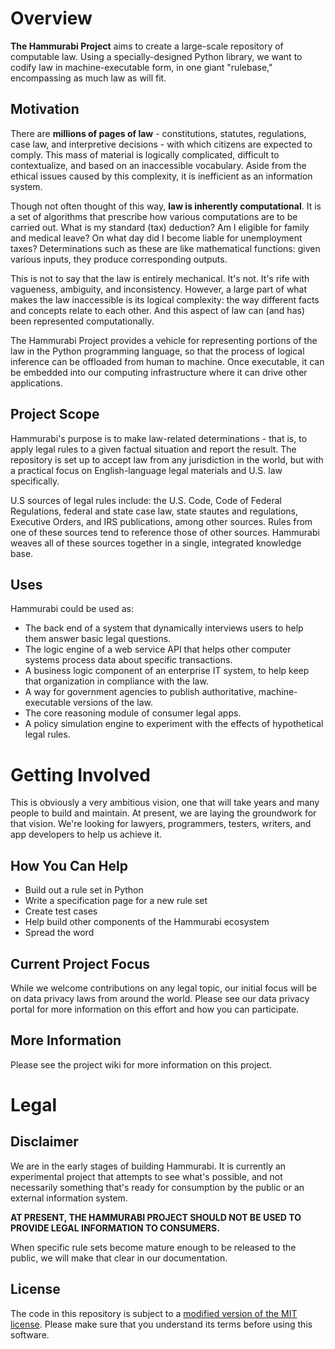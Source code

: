 # Overview

**The Hammurabi Project** aims to create a large-scale repository of computable law. Using a specially-designed Python library, we want to codify law in machine-executable form, in one giant "rulebase," encompassing as much law as will fit.

## Motivation

There are **millions of pages of law** - constitutions, statutes, regulations, case law, and interpretive decisions - with which citizens are expected to comply. This mass of material is logically complicated, difficult to contextualize, and based on an inaccessible vocabulary. Aside from the ethical issues caused by this complexity, it is inefficient as an information system.

Though not often thought of this way, **law is inherently computational**. It is a set of algorithms that prescribe how various computations are to be carried out. What is my standard (tax) deduction? Am I eligible for family and medical leave? On what day did I become liable for unemployment taxes? Determinations such as these are like mathematical functions: given various inputs, they produce corresponding outputs.  

This is not to say that the law is entirely mechanical. It's not. It's rife with vagueness, ambiguity, and inconsistency.  However, a large part of what makes the law inaccessible is its logical complexity: the way different facts and concepts relate to each other. And this aspect of law can (and has) been represented computationally.

The Hammurabi Project provides a vehicle for representing portions of the law in the Python programming language, so that the process of logical inference can be offloaded from human to machine. Once executable, it can be embedded into our computing infrastructure where it can drive other applications.

## Project Scope

Hammurabi's purpose is to make law-related determinations - that is, to apply legal rules to a given factual situation and report the result. The repository is set up to accept law from any jurisdiction in the world, but with a practical focus on English-language legal materials and U.S. law specifically.

U.S sources of legal rules include: the U.S. Code, Code of Federal Regulations, federal and state case law, state stautes and regulations, Executive Orders, and IRS publications, among other sources. Rules from one of these sources tend to reference those of other sources. Hammurabi weaves all of these sources together in a single, integrated knowledge base.

## Uses

Hammurabi could be used as:

* The back end of a system that dynamically interviews users to help them answer basic legal questions.
* The logic engine of a web service API that helps other computer systems process data about specific transactions.
* A business logic component of an enterprise IT system, to help keep that organization in compliance with the law.
* A way for government agencies to publish authoritative, machine-executable versions of the law.
* The core reasoning module of consumer legal apps.
* A policy simulation engine to experiment with the effects of hypothetical legal rules.

# Getting Involved

This is obviously a very ambitious vision, one that will take years and many people to build and maintain. At present, we are laying the groundwork for that vision. We're looking for lawyers, programmers, testers, writers, and app developers to help us achieve it.

## How You Can Help

- Build out a rule set in Python
- Write a specification page for a new rule set
- Create test cases 
- Help build other components of the Hammurabi ecosystem
- Spread the word 

## Current Project Focus

While we welcome contributions on any legal topic, our initial focus will be on data privacy laws from around the world. Please see our data privacy portal for more information on this effort and how you can participate.

## More Information

Please see the project wiki for more information on this project.

# Legal

## Disclaimer

We are in the early stages of building Hammurabi. It is currently an experimental project that attempts to see what's possible, and not necessarily something that's ready for consumption by the public or an external information system.

**AT PRESENT, THE HAMMURABI PROJECT SHOULD NOT BE USED TO PROVIDE LEGAL INFORMATION TO CONSUMERS.**

When specific rule sets become mature enough to be released to the public, we will make that clear in our documentation.

## License

The code in this repository is subject to a [modified version of the MIT license](https://github.com/foundation-for-computable-law/hammurabi/blob/master/hammurabi/license.txt). Please make sure that you understand its terms before using this software.
